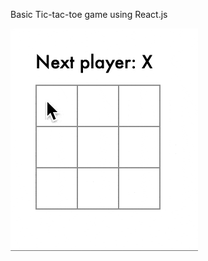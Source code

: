 Basic Tic-tac-toe game using React.js


![tic-tac-toe-preview](https://github.com/aksshah/React_Tic-Tac-Toe/blob/main/tic-tac-toe.gif)
